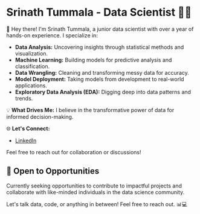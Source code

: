 # Srinath Tummala - Data Scientist 👨‍💻

👋 Hey there! I'm Srinath Tummala, a junior data scientist with over a year of hands-on experience. I specialize in:

- **Data Analysis:** Uncovering insights through statistical methods and visualization.
- **Machine Learning:** Building models for predictive analysis and classification.
- **Data Wrangling:** Cleaning and transforming messy data for accuracy.
- **Model Deployment:** Taking models from development to real-world applications.
- **Exploratory Data Analysis (EDA):** Digging deep into data patterns and trends.

💡 **What Drives Me:** I believe in the transformative power of data for informed decision-making.

🌐 **Let's Connect:**
- [LinkedIn](https://www.linkedin.com/in/srinath-tummala/)


Feel free to reach out for collaboration or discussions!
## 💼 Open to Opportunities
Currently seeking opportunities to contribute to impactful projects and collaborate with like-minded individuals in the data science community.

Let's talk data, code, or anything in between! Feel free to reach out. 📊💻
